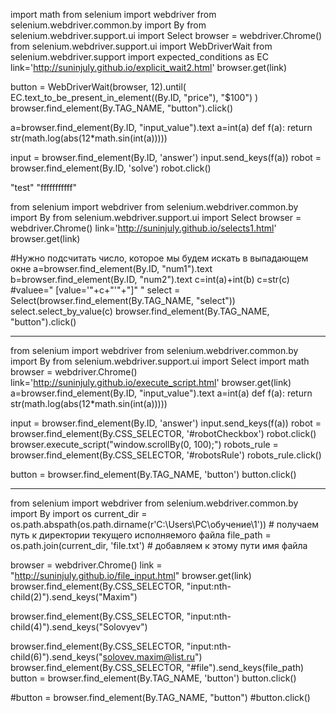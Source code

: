 

import math
from selenium import webdriver
from selenium.webdriver.common.by import By
from selenium.webdriver.support.ui import Select
browser = webdriver.Chrome()
from selenium.webdriver.support.ui import WebDriverWait
from selenium.webdriver.support import expected_conditions as EC
link='http://suninjuly.github.io/explicit_wait2.html'
browser.get(link)

button = WebDriverWait(browser, 12).until(
        EC.text_to_be_present_in_element((By.ID, "price"), "$100")
    )
browser.find_element(By.TAG_NAME, "button").click()


a=browser.find_element(By.ID, "input_value").text
a=int(a)
def f(a):
    return str(math.log(abs(12*math.sin(int(a)))))

input = browser.find_element(By.ID, 'answer')
input.send_keys(f(a))
robot = browser.find_element(By.ID, 'solve')
robot.click()

"test"
"fffffffffff"













from selenium import webdriver
from selenium.webdriver.common.by import By
from selenium.webdriver.support.ui import Select
browser = webdriver.Chrome()
link='http://suninjuly.github.io/selects1.html'
browser.get(link)

#Нужно подсчитать число, которое мы будем искать в выпадающем окне
a=browser.find_element(By.ID, "num1").text
b=browser.find_element(By.ID, "num2").text
c=int(a)+int(b)
c=str(c)
#valuee=" [value='"+c+"'"+"]" "
select = Select(browser.find_element(By.TAG_NAME, "select"))
select.select_by_value(c)
browser.find_element(By.TAG_NAME, "button").click()





________________________________________________________________________


from selenium import webdriver
from selenium.webdriver.common.by import By
from selenium.webdriver.support.ui import Select
import math
browser = webdriver.Chrome()
link='http://suninjuly.github.io/execute_script.html'
browser.get(link)
a=browser.find_element(By.ID, "input_value").text
a=int(a)
def f(a):
    return str(math.log(abs(12*math.sin(int(a)))))

input = browser.find_element(By.ID, 'answer')
input.send_keys(f(a))
robot = browser.find_element(By.CSS_SELECTOR, '#robotCheckbox')
robot.click()
browser.execute_script("window.scrollBy(0, 100);")
robots_rule = browser.find_element(By.CSS_SELECTOR, '#robotsRule')
robots_rule.click()

button = browser.find_element(By.TAG_NAME, 'button')
button.click()


_________________________________________________________________________

from selenium import webdriver
from selenium.webdriver.common.by import By
import os
current_dir = os.path.abspath(os.path.dirname(r'C:\Users\PC\обучение\1'))    # получаем путь к директории текущего исполняемого файла 
file_path = os.path.join(current_dir, 'file.txt')           # добавляем к этому пути имя файла 


browser = webdriver.Chrome()
link = "http://suninjuly.github.io/file_input.html"
browser.get(link)
browser.find_element(By.CSS_SELECTOR, "input:nth-child(2)").send_keys("Maxim")

browser.find_element(By.CSS_SELECTOR, "input:nth-child(4)").send_keys("Solovyev")

browser.find_element(By.CSS_SELECTOR, "input:nth-child(6)").send_keys("solovev.maxim@list.ru")
browser.find_element(By.CSS_SELECTOR, "#file").send_keys(file_path)
button = browser.find_element(By.TAG_NAME, 'button')
button.click()


#button = browser.find_element(By.TAG_NAME, "button")
#button.click()

    
   